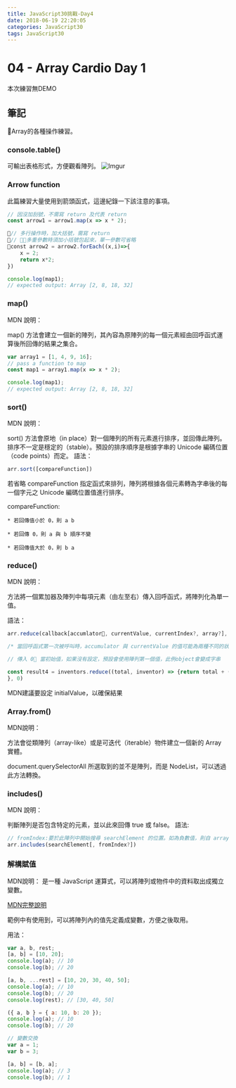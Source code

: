 ```yaml
---
title: JavaScript30挑戰-Day4
date: 2018-06-19 22:20:05
categories: JavaScript30
tags: JavaScript30
---
```

# 04 - Array Cardio Day 1
本次練習無DEMO
## 筆記
Array的各種操作練習。
<!-- more -->

### console.table()
可輸出表格形式，方便觀看陣列。
![Imgur](https://i.imgur.com/3EtLpwN.png)


### Arrow function
此篇練習大量使用到箭頭函式，這邊紀錄一下該注意的事項。

```javascript
// 因沒加刮號，不需寫 return 及代表 return
const arrow1 = arrow1.map(x => x * 2);

// 多行操作時，加大括號，需寫 return
// 多重參數時須加小括號包起來，單一參數可省略
const arrow2 = arrow2.forEach((x,i)=>{
    x = 2;
    return x*2;
})

console.log(map1);
// expected output: Array [2, 8, 18, 32]

```
### map()
MDN 說明：

map() 方法會建立一個新的陣列，其內容為原陣列的每一個元素經由回呼函式運算後所回傳的結果之集合。
```javascript
var array1 = [1, 4, 9, 16];
// pass a function to map
const map1 = array1.map(x => x * 2);

console.log(map1);
// expected output: Array [2, 8, 18, 32]
```

### sort() 

MDN 說明：

sort() 方法會原地（in place）對一個陣列的所有元素進行排序，並回傳此陣列。排序不一定是穩定的（stable）。預設的排序順序是根據字串的 Unicode 編碼位置（code points）而定。
語法：
```javascript
arr.sort([compareFunction])
```
若省略 compareFunction 指定函式來排列，陣列將根據各個元素轉為字串後的每一個字元之 Unicode 編碼位置值進行排序。

compareFunction:

    * 若回傳值小於 0，則 a b

    * 若回傳 0，則 a 與 b 順序不變

    * 若回傳值大於 0，則 b a


### reduce()
MDN 說明：

方法將一個累加器及陣列中每項元素（由左至右）傳入回呼函式，將陣列化為單一值。

語法：
```javascript
arr.reduce(callback[accumlator, currentValue, currentIndex?, array?], initialValue?)

/* 當回呼函式第一次被呼叫時，accumulator 與 currentValue 的值可能為兩種不同的狀況：若在呼叫 reduce() 時有提供 initialValue，則 accumulator 將會等於 initialValue，且 currentValue 會等於陣列中的第一個元素值；若沒有提供 initialValue，則 accumulator 會等於陣列的第一個元素值，且 currentValue 將會等於陣列的第二個元素值。 */

// 傳入 0 當初始值，如果沒有設定，預設會使用陣列第一個值，此例object會變成字串

const result4 = inventors.reduce((total, inventor) => {return total + (inventor.passed - inventor.year);
}, 0)

```
MDN建議要設定 initialValue，以確保結果

### Array.from() 
MDN說明：

方法會從類陣列（array-like）或是可迭代（iterable）物件建立一個新的 Array 實體。

document.querySelectorAll 所選取到的並不是陣列，而是 NodeList，可以透過此方法轉換。

### includes()
MDN 說明：

判斷陣列是否包含特定的元素，並以此來回傳 true 或 false。
語法:
```javascript
// fromIndex:要於此陣列中開始搜尋 searchElement 的位置。如為負數值，則自 array.length - fromIndex 開始向後搜尋。預設值為 0。
arr.includes(searchElement[, fromIndex?])
```
### 解構賦值
MDN說明：
是一種 JavaScript 運算式，可以將陣列或物件中的資料取出成獨立變數。

[MDN完整說明](https://developer.mozilla.org/zh-TW/docs/Web/JavaScript/Reference/Operators/Destructuring_assignment)

範例中有使用到，可以將陣列內的值先定義成變數，方便之後取用。

用法：

```javascript
var a, b, rest;
[a, b] = [10, 20];
console.log(a); // 10
console.log(b); // 20

[a, b, ...rest] = [10, 20, 30, 40, 50];
console.log(a); // 10
console.log(b); // 20
console.log(rest); // [30, 40, 50]

({ a, b } = { a: 10, b: 20 });
console.log(a); // 10
console.log(b); // 20

// 變數交換
var a = 1;
var b = 3;

[a, b] = [b, a];
console.log(a); // 3
console.log(b); // 1
```
